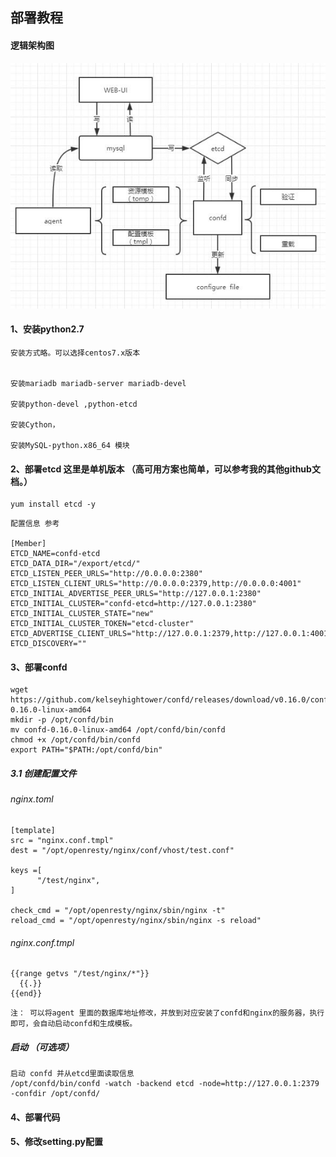 ## 部署教程


#### 逻辑架构图 
![image](https://github.com/573009114/confd-manager/blob/master/QQ%E6%88%AA%E5%9B%BE20190315174002.jpg)

#### 1、安装python2.7
```
安装方式略。可以选择centos7.x版本


安装mariadb mariadb-server mariadb-devel

安装python-devel ,python-etcd

安装Cython，

安装MySQL-python.x86_64 模块
```

#### 2、部署etcd 这里是单机版本 （高可用方案也简单，可以参考我的其他github文档。）
```
yum install etcd -y 
```
```
配置信息 参考

[Member]
ETCD_NAME=confd-etcd
ETCD_DATA_DIR="/export/etcd/"
ETCD_LISTEN_PEER_URLS="http://0.0.0.0:2380"
ETCD_LISTEN_CLIENT_URLS="http://0.0.0.0:2379,http://0.0.0.0:4001"
ETCD_INITIAL_ADVERTISE_PEER_URLS="http://127.0.0.1:2380"
ETCD_INITIAL_CLUSTER="confd-etcd=http://127.0.0.1:2380"
ETCD_INITIAL_CLUSTER_STATE="new"
ETCD_INITIAL_CLUSTER_TOKEN="etcd-cluster"
ETCD_ADVERTISE_CLIENT_URLS="http://127.0.0.1:2379,http://127.0.0.1:4001"
ETCD_DISCOVERY=""

```

#### 3、部署confd
```
wget https://github.com/kelseyhightower/confd/releases/download/v0.16.0/confd-0.16.0-linux-amd64
mkdir -p /opt/confd/bin
mv confd-0.16.0-linux-amd64 /opt/confd/bin/confd
chmod +x /opt/confd/bin/confd
export PATH="$PATH:/opt/confd/bin"
```
 
##### 3.1 创建配置文件
###### nginx.toml
```
[template]
src = "nginx.conf.tmpl"
dest = "/opt/openresty/nginx/conf/vhost/test.conf"

keys =[
      "/test/nginx",
]

check_cmd = "/opt/openresty/nginx/sbin/nginx -t"
reload_cmd = "/opt/openresty/nginx/sbin/nginx -s reload"

```
###### nginx.conf.tmpl
```
{{range getvs "/test/nginx/*"}}
  {{.}}
{{end}}

```

```
注： 可以将agent 里面的数据库地址修改，并放到对应安装了confd和nginx的服务器，执行即可，会自动启动confd和生成模板。
```
##### 启动 （可选项） 
```
启动 confd 并从etcd里面读取信息
/opt/confd/bin/confd -watch -backend etcd -node=http://127.0.0.1:2379 -confdir /opt/confd/
```

#### 4、部署代码

#### 5、修改setting.py配置
